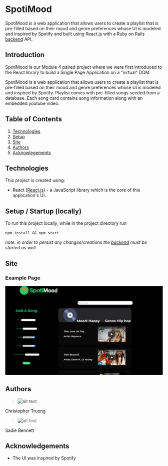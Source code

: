 # SpotiMood 
SpotiMood is a web application that allows users to create a playlist that is pre-filled based on their mood and genre preferences whose UI is modeled and inspired by Spotify and built using React.js with a Ruby on Rails [backend](https://github.com/cStruong/spotimood_back) API.

## Introduction
SpotiMood is our Module 4 paired project where we were first introduced to the React library to build a Single Page Application on a  "virtual" DOM. 

SpotiMood is a web application that allows users to create a playlist that is pre-filled based on their mood and genre preferences whose UI is modeled and inspired by Spotify. Playlist comes with pre-filled songs seeded from a database. Each song card contains song information along with an embedded youtube video.

## Table of Contents
1. [Technologies](#technologies)
2. [Setup](#setup)
3. [Site](#site)
4. [Authors](#authors)
5. [Acknowlegements](#acknowledgements)

## Technologies<a name="technologies"></a>
This project is created using: 
* React ([React.js](https://reactjs.org/)) - a JavaScript library which is the core of this application's UI.

## Setup / Startup (locally) <a name="setup"></a>
To run this project locally, while in the project directory run
```
npm install && npm start
```
*note: in order to persist any changes/creations the [backend](https://github.com/cStruong/spotimood_back) must be started as well.*

## Site <a name="site"></a>
### Example Page

![Example Playlist Page](./src/assets/spotimoodscreenshot.png)

## Authors <a name="authors"></a>

> <img src="https://avatars0.githubusercontent.com/u/46384458?s=460&v=4" alt="alt text" width="10%" height="10%">
Christopher Truong

> <img src="https://avatars1.githubusercontent.com/u/45888821?s=460&v=4" alt="alt text" width="10%" height="10%"> 
Sadie Bennett


## Acknowledgements<a name="acknowledgements"></a>
* The UI was inspired by Spotify
